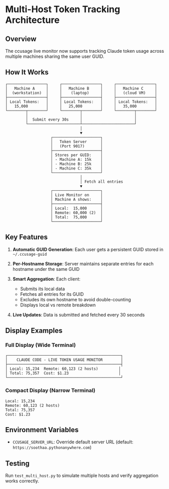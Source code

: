 # Multi-Host Token Tracking Architecture

## Overview

The ccusage live monitor now supports tracking Claude token usage across multiple machines sharing the same user GUID.

## How It Works

```
┌─────────────────┐     ┌─────────────────┐     ┌─────────────────┐
│   Machine A     │     │   Machine B     │     │   Machine C     │
│  (workstation)  │     │    (laptop)     │     │   (cloud VM)    │
├─────────────────┤     ├─────────────────┤     ├─────────────────┤
│ Local Tokens:   │     │ Local Tokens:   │     │ Local Tokens:   │
│   15,000        │     │   25,000        │     │   35,000        │
└────────┬────────┘     └────────┬────────┘     └────────┬────────┘
         │                       │                       │
         │  Submit every 30s     │                       │
         └───────────────────────┴───────────────────────┘
                                 │
                                 ▼
                    ┌─────────────────────┐
                    │   Token Server      │
                    │   (Port 9017)       │
                    ├─────────────────────┤
                    │ Stores per GUID:    │
                    │ - Machine A: 15k    │
                    │ - Machine B: 25k    │
                    │ - Machine C: 35k    │
                    └─────────────────────┘
                                 │
                                 │ Fetch all entries
                                 ▼
                    ┌─────────────────────┐
                    │ Live Monitor on     │
                    │ Machine A shows:    │
                    ├─────────────────────┤
                    │ Local:  15,000      │
                    │ Remote: 60,000 (2)  │
                    │ Total:  75,000      │
                    └─────────────────────┘
```

## Key Features

1. **Automatic GUID Generation**: Each user gets a persistent GUID stored in `~/.ccusage-guid`

2. **Per-Hostname Storage**: Server maintains separate entries for each hostname under the same GUID

3. **Smart Aggregation**: Each client:
   - Submits its local data
   - Fetches all entries for its GUID
   - Excludes its own hostname to avoid double-counting
   - Displays local vs remote breakdown

4. **Live Updates**: Data is submitted and fetched every 30 seconds

## Display Examples

### Full Display (Wide Terminal)

```
┌──────────────────────────────────────────────────┐
│    CLAUDE CODE - LIVE TOKEN USAGE MONITOR        │
├──────────────────────────────────────────────────┤
│ Local: 15,234  Remote: 60,123 (2 hosts)         │
│ Total: 75,357  Cost: $1.23                      │
└──────────────────────────────────────────────────┘
```

### Compact Display (Narrow Terminal)

```
Local: 15,234
Remote: 60,123 (2 hosts)
Total: 75,357
Cost: $1.23
```

## Environment Variables

- `CCUSAGE_SERVER_URL`: Override default server URL (default: `https://soothaa.pythonanywhere.com`)

## Testing

Run `test_multi_host.py` to simulate multiple hosts and verify aggregation works correctly.
